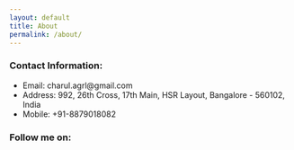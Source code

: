 ```yaml
---
layout: default
title: About
permalink: /about/
---
```



<div class="contact-info">
	<h3>Contact Information:</h3>
	<ul>
		<li><span>Email</span>: charul.agrl@gmail.com</li>
		<li><span>Address</span>: 992, 26th Cross, 17th Main, HSR Layout, Bangalore - 560102, India</li>
		<li><span>Mobile</span>: +91-8879018082</li>
	</ul>
</div>
  	
<div class="social-media">
	<h3>Follow me on:</h3>
  <span><a href="https://github.com/charulagrl"><i class="fa fa-github git-ic" aria-hidden="true"></i></a></span>
  <span><a href="https://twitter.com/charulagrl"><i class="fa fa-twitter twitter-ic" aria-hidden="true"></i></a></span>
  <span><a href="https://www.facebook.com/honeycoding"><i class="fa fa-facebook-official facebook-ic" aria-hidden="true"></i></a></span>
  <span><a href="https://in.linkedin.com/in/charulagrl"><i class="fa fa-linkedin-square linkedin-ic" aria-hidden="true"></i></a></span>
  <span><a href="https://plus.google.com/u/0/117351052505287133760"><i class="fa fa-google-plus gplus-ic" aria-hidden="true"></i></a></span>
</div>

